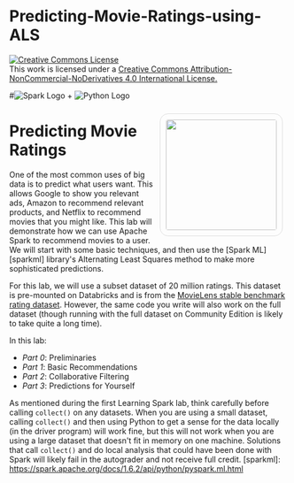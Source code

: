 # Predicting-Movie-Ratings-using-ALS

<a rel="license" href="http://creativecommons.org/licenses/by-nc-nd/4.0/"> <img alt="Creative Commons License" style="border-width:0" src="https://i.creativecommons.org/l/by-nc-nd/4.0/88x31.png"/> </a> <br/> This work is licensed under a <a rel="license" href="http://creativecommons.org/licenses/by-nc-nd/4.0/"> Creative Commons Attribution-NonCommercial-NoDerivatives 4.0 International License. </a>


#![Spark Logo](http://spark-mooc.github.io/web-assets/images/ta_Spark-logo-small.png) + ![Python Logo](http://spark-mooc.github.io/web-assets/images/python-logo-master-v3-TM-flattened_small.png)

<img src="http://spark-mooc.github.io/web-assets/images/cs110x/movie-camera.png" style="float:right; height: 200px; margin: 10px; border: 1px solid #ddd; border-radius: 15px 15px 15px 15px; padding: 10px"/>

# Predicting Movie Ratings

One of the most common uses of big data is to predict what users want.  This allows Google to show you relevant ads, Amazon to recommend relevant products, and Netflix to recommend movies that you might like.  This lab will demonstrate how we can use Apache Spark to recommend movies to a user.  We will start with some basic techniques, and then use the [Spark ML][sparkml] library's Alternating Least Squares method to make more sophisticated predictions.

For this lab, we will use a subset dataset of 20 million ratings. This dataset is pre-mounted on Databricks and is from the [MovieLens stable benchmark rating dataset](http://grouplens.org/datasets/movielens/). However, the same code you write will also work on the full dataset (though running with the full dataset on Community Edition is likely to take quite a long time).

In this lab:
* *Part 0*: Preliminaries
* *Part 1*: Basic Recommendations
* *Part 2*: Collaborative Filtering
* *Part 3*: Predictions for Yourself

As mentioned during the first Learning Spark lab, think carefully before calling `collect()` on any datasets.  When you are using a small dataset, calling `collect()` and then using Python to get a sense for the data locally (in the driver program) will work fine, but this will not work when you are using a large dataset that doesn't fit in memory on one machine.  Solutions that call `collect()` and do local analysis that could have been done with Spark will likely fail in the autograder and not receive full credit.
[sparkml]: https://spark.apache.org/docs/1.6.2/api/python/pyspark.ml.html
